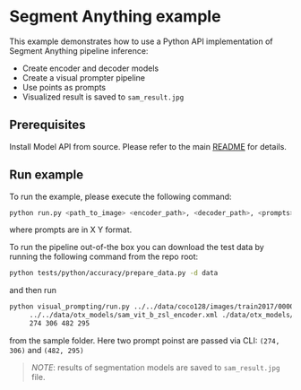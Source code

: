 # Segment Anything example
This example demonstrates how to use a Python API implementation of Segment Anything pipeline inference:
- Create encoder and decoder models
- Create a visual prompter pipeline
- Use points as prompts
- Visualized result is saved to `sam_result.jpg`

## Prerequisites
Install Model API from source. Please refer to the main [README](../../../README.md) for details.

## Run example
To run the example, please execute the following command:
```bash
python run.py <path_to_image> <encoder_path>, <decoder_path>, <prompts>
```
where prompts are in X Y format.

To run the pipeline out-of-the box you can download the test data by running the following command from the repo root:
```bash
python tests/python/accuracy/prepare_data.py -d data
```
and then run
```bash
python visual_prompting/run.py ../../data/coco128/images/train2017/000000000127.jpg \
     ../../data/otx_models/sam_vit_b_zsl_encoder.xml ./data/otx_models/sam_vit_b_zsl_decoder.xml\
     274 306 482 295
```
from the sample folder. Here two prompt poinst are passed via CLI: `(274, 306)` and `(482, 295)`

>*NOTE*: results of segmentation models are saved to `sam_result.jpg` file.